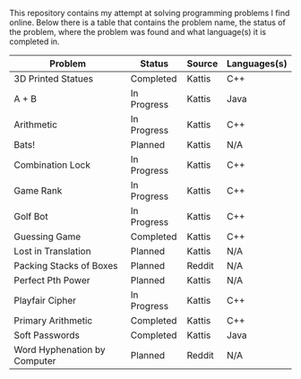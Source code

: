 This repository contains my attempt at solving programming problems I find online. Below there is a table that contains the problem name, the status of the problem, where the problem was found and what language(s) it is completed in.

Problem | Status | Source | Languages(s)
------------ | ------------ | ------------ | ------------
3D Printed Statues | Completed | Kattis | C++
A + B | In Progress | Kattis | Java
Arithmetic | In Progress | Kattis | C++
Bats! | Planned | Kattis | N/A
Combination Lock | In Progress | Kattis | C++
Game Rank | In Progress | Kattis | C++
Golf Bot | In Progress | Kattis | C++
Guessing Game | Completed | Kattis | C++
Lost in Translation | Planned | Kattis | N/A
Packing Stacks of Boxes | Planned | Reddit | N/A
Perfect Pth Power | Planned | Kattis | N/A
Playfair Cipher | In Progress | Kattis | C++
Primary Arithmetic | Completed | Kattis | C++
Soft Passwords | Completed | Kattis | Java
Word Hyphenation by Computer | Planned | Reddit | N/A

